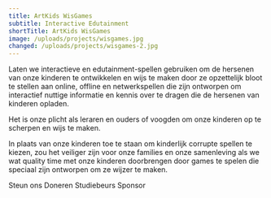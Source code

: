 ```yaml
---
title: ArtKids WisGames
subtitle: Interactive Edutainment
shortTitle: ArtKids WisGames
image: /uploads/projects/wisgames.jpg
changed: /uploads/projects/wisgames-2.jpg
---
```

Laten we interactieve en edutainment-spellen gebruiken om de hersenen van onze kinderen te ontwikkelen en wijs te maken door ze opzettelijk bloot te stellen aan online, offline en netwerkspellen die zijn ontworpen om interactief nuttige informatie en kennis over te dragen die de hersenen van kinderen opladen.

Het is onze plicht als leraren en ouders of voogden om onze kinderen op te scherpen en wijs te maken.

In plaats van onze kinderen toe te staan om kinderlijk corrupte spellen te kiezen, zou het veiliger zijn voor onze families en onze samenleving als we wat quality time met onze kinderen doorbrengen door games te spelen die speciaal zijn ontworpen om ze wijzer te maken.

Steun ons
Doneren
Studiebeurs
Sponsor